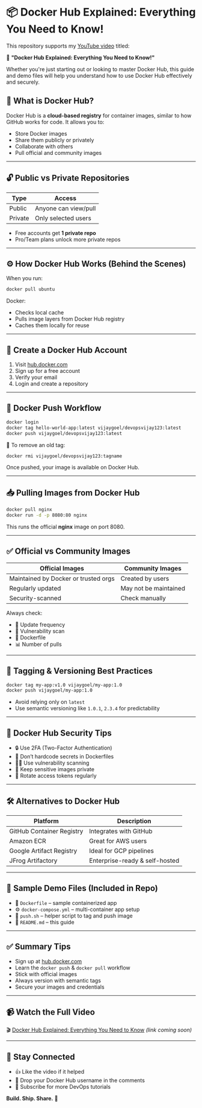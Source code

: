 
# 📦 Docker Hub Explained: Everything You Need to Know!

This repository supports my [YouTube video](https://www.youtube.com/playlist?list=PL_Tu5Dicv_WC9fxWqBA7znopeYVwojIwz) titled:

🎥 **"Docker Hub Explained: Everything You Need to Know!"**

Whether you're just starting out or looking to master Docker Hub, this guide and demo files will help you understand how to use Docker Hub effectively and securely.

## 🐳 What is Docker Hub?

Docker Hub is a **cloud-based registry** for container images, similar to how GitHub works for code. It allows you to:

- Store Docker images
- Share them publicly or privately
- Collaborate with others
- Pull official and community images

---

## 🔓 Public vs Private Repositories

| Type        | Access              |
|-------------|---------------------|
| Public      | Anyone can view/pull |
| Private     | Only selected users |

- Free accounts get **1 private repo**
- Pro/Team plans unlock more private repos

---

## ⚙️ How Docker Hub Works (Behind the Scenes)

When you run:

```sh
docker pull ubuntu
```

Docker:
- Checks local cache
- Pulls image layers from Docker Hub registry
- Caches them locally for reuse

---

## 🧾 Create a Docker Hub Account

1. Visit [hub.docker.com](https://hub.docker.com)
2. Sign up for a free account
3. Verify your email
4. Login and create a repository

---

## 🚀 Docker Push Workflow

```sh
docker login
docker tag hello-world-app:latest vijaygoel/devopsvijay123:latest
docker push vijaygoel/devopsvijay123:latest
```

🔁 To remove an old tag:

```sh
docker rmi vijaygoel/devopsvijay123:tagname
```

Once pushed, your image is available on Docker Hub.

---

## 📥 Pulling Images from Docker Hub

```sh
docker pull nginx
docker run -d -p 8080:80 nginx
```

This runs the official **nginx** image on port 8080.

---

## ✅ Official vs Community Images

| Official Images         | Community Images         |
|-------------------------|--------------------------|
| Maintained by Docker or trusted orgs | Created by users |
| Regularly updated       | May not be maintained    |
| Security-scanned        | Check manually           |

Always check:
- 🔄 Update frequency
- 🐞 Vulnerability scan
- 🧾 Dockerfile
- 📊 Number of pulls

---

## 🔖 Tagging & Versioning Best Practices

```sh
docker tag my-app:v1.0 vijaygoel/my-app:1.0
docker push vijaygoel/my-app:1.0
```

- Avoid relying only on `latest`
- Use semantic versioning like `1.0.1`, `2.3.4` for predictability

---

## 🔐 Docker Hub Security Tips

- 🔒 Use 2FA (Two-Factor Authentication)
- 🧼 Don’t hardcode secrets in Dockerfiles
- 🕵️‍♀️ Use vulnerability scanning
- 🔐 Keep sensitive images private
- 🔁 Rotate access tokens regularly

---

## 🛠️ Alternatives to Docker Hub

| Platform                   | Description                |
|----------------------------|----------------------------|
| GitHub Container Registry | Integrates with GitHub     |
| Amazon ECR                | Great for AWS users        |
| Google Artifact Registry  | Ideal for GCP pipelines    |
| JFrog Artifactory         | Enterprise-ready & self-hosted |

---

## 🧪 Sample Demo Files (Included in Repo)

- 📄 `Dockerfile` – sample containerized app
- ⚙️ `docker-compose.yml` – multi-container app setup
- 📜 `push.sh` – helper script to tag and push image
- 📝 `README.md` – this guide

---

## ✅ Summary Tips

- Sign up at [hub.docker.com](https://hub.docker.com)
- Learn the `docker push` & `docker pull` workflow
- Stick with official images
- Always version with semantic tags
- Secure your images and credentials

---

## 📹 Watch the Full Video

🎬 [Docker Hub Explained: Everything You Need to Know](https://www.youtube.com/) *(link coming soon)*

---

## 💬 Stay Connected

- 👍 Like the video if it helped
- 💬 Drop your Docker Hub username in the comments
- 🔔 Subscribe for more DevOps tutorials

**Build. Ship. Share.** 🚢
